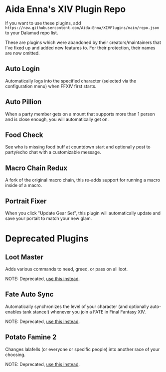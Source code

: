 # Aida Enna's XIV Plugin Repo

If you want to use these plugins, add `https://raw.githubusercontent.com/Aida-Enna/XIVPlugins/main/repo.json` to your Dalamud repo list. 

These are plugins which were abandoned by their creators/maintainers that I've fixed up and added new features to. For their protection, their names are now omitted.

## Auto Login

Automatically logs into the specified character (selected via the configuration menu) when FFXIV first starts.

## Auto Pillion

When a party member gets on a mount that supports more than 1 person and is close enough, you will automatically get on.

## Food Check

See who is missing food buff at countdown start and optionally post to party/echo chat with a customizable message.

## Macro Chain Redux

A fork of the original macro chain, this re-adds support for running a macro inside of a macro.

## Portrait Fixer

When you click "Update Gear Set", this plugin will automatically update and save your portait to match your new glam.

# Deprecated Plugins

## Loot Master

Adds various commands to need, greed, or pass on all loot.

NOTE: Deprecated, [use this instead](https://github.com/PunishXIV/LazyLoot).

## Fate Auto Sync

Automatically synchronizes the level of your character (and optionally auto-enables tank stance!) whenever you join a FATE in Final Fantasy XIV.

NOTE: Deprecated, [use this instead](https://github.com/PunishXIV/PandorasBox).

## Potato Famine 2

Changes lalafells (or everyone or specific people) into another race of your choosing.

NOTE: Deprecated, [use this instead](https://github.com/kelvin124124/OopsAllLalafellsSRE).
